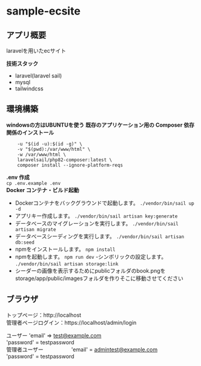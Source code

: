 # sample-ecsite


## アプリ概要
laravelを用いたecサイト

**技術スタック**
- laravel(laravel sail)
- mysql
- tailwindcss

## 環境構築
**windowsの方はUBUNTUを使う**
**既存のアプリケーション用の Composer 依存関係のインストール**
``` docker run --rm \
    -u "$(id -u):$(id -g)" \
    -v "$(pwd):/var/www/html" \
    -w /var/www/html \
    laravelsail/php82-composer:latest \
    composer install --ignore-platform-reqs
```  
**.env 作成**  
``` cp .env.example .env ```  
**Docker コンテナ・ビルド起動**  
- Dockerコンテナをバックグラウンドで起動します。
``` ./vendor/bin/sail up -d ```
- アプリキー作成します。
``` ./vendor/bin/sail artisan key:generate ```
- データベースのマイグレーションを実行します。
``` ./vendor/bin/sail artisan migrate ```
- データベースシーディングを実行します。
``` ./vendor/bin/sail artisan db:seed ```
- npmをインストールします。
``` npm install ```
- npmを起動します。
``` npm run dev ```
-シンボリックの設定します。
``` ./vendor/bin/sail artisan storage:link ```
- シーダーの画像を表示するためにpublicフォルダのbook.pngをstorage/app/public/imagesフォルダを作りそこに移動させてください

## ブラウザ
トップページ：http://localhost  
管理者ページログイン：https://localhost/admin/login

ユーザー
'email' => test@example.com  
'password' = testpassword  
管理者ユーザー　　　　　
'email' = admintest@example.com  
'password' = testpassword  
